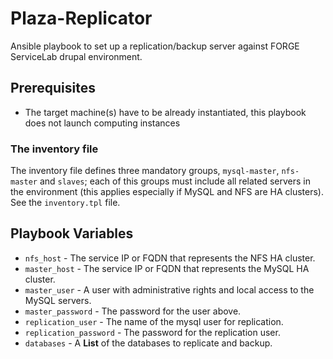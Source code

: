 Plaza-Replicator
================

Ansible playbook to set up a replication/backup server against FORGE ServiceLab drupal environment.

Prerequisites
-------------

- The target machine(s) have to be already instantiated, this playbook does not launch computing instances

### The inventory file
The inventory file defines three mandatory groups, `mysql-master`, `nfs-master` and `slaves`; each of this groups must include all related servers in the environment (this applies especially if MySQL and NFS are HA clusters). See the `inventory.tpl` file.

Playbook Variables
------------------

- `nfs_host` - The service IP or FQDN that represents the NFS HA cluster.
- `master_host` - The service IP or FQDN that represents the MySQL HA cluster.
- `master_user` - A user with administrative rights and local access to the MySQL servers.
- `master_password` - The password for the user above.
- `replication_user` - The name of the mysql user for replication.
- `replication_password` - The password for the replication user.
- `databases` - A **List** of the databases to replicate and backup.
